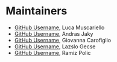 # Maintainers

- [GitHub Username](https://github.com/muscariello), Luca Muscariello
- [GitHub Username](https://github.com/akijakya), Andras Jaky
- [GitHub Username](https://github.com/gcarofig), Giovanna Carofiglio
- [GitHub Username](https://github.com/lgecse), Lazslo Gecse
- [GitHub Username](https://github.com/ramizpolic), Ramiz Polic